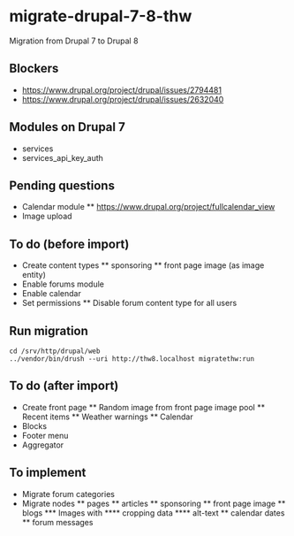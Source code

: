 # migrate-drupal-7-8-thw
Migration from Drupal 7 to Drupal 8

## Blockers

* https://www.drupal.org/project/drupal/issues/2794481
* https://www.drupal.org/project/drupal/issues/2632040

## Modules on Drupal 7

* services
* services_api_key_auth

## Pending questions

* Calendar module
** https://www.drupal.org/project/fullcalendar_view
* Image upload

## To do (before import)

* Create content types
** sponsoring
** front page image (as image entity)
* Enable forums module
* Enable calendar
* Set permissions
** Disable forum content type for all users

## Run migration

    cd /srv/http/drupal/web
    ../vendor/bin/drush --uri http://thw8.localhost migratethw:run

## To do (after import)

* Create front page
** Random image from front page image pool
** Recent items
** Weather warnings
** Calendar
* Blocks
* Footer menu
* Aggregator

## To implement

* Migrate forum categories
* Migrate nodes
** pages
** articles
** sponsoring
** front page image
** blogs
*** Images with
**** cropping data
**** alt-text
** calendar dates
** forum messages
